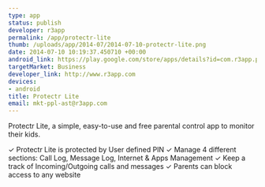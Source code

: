 ```yaml
--- 
type: app
status: publish
developer: r3app
permalink: /app/protectr-lite
thumb: /uploads/app/2014-07/2014-07-10-protectr-lite.png
date: 2014-07-10 10:19:37.450710 +00:00
android_link: https://play.google.com/store/apps/details?id=com.r3app.protectrlite
targetMarket: Business
developer_link: http://www.r3app.com
devices: 
- android
title: Protectr Lite
email: mkt-ppl-ast@r3app.com
---
```


Protectr Lite, a simple, easy-to-use and free parental control app to monitor their kids.

✓ Protectr Lite is protected by User defined PIN
✓ Manage 4 different sections: Call Log, Message Log, Internet & Apps Management
✓ Keep a track of Incoming/Outgoing calls and messages
✓ Parents can block access to any website 
